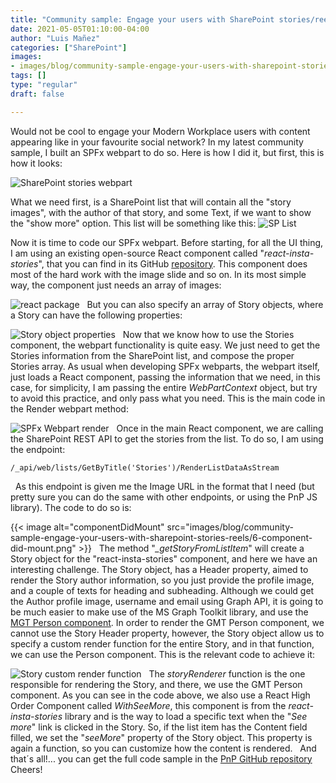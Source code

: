```yaml
---
title: "Community sample: Engage your users with SharePoint stories/reels"
date: 2021-05-05T01:10:00-04:00
author: "Luis Mañez"
categories: ["SharePoint"]
images:
- images/blog/community-sample-engage-your-users-with-sharepoint-stories-reels/6-component-did-mount.png
tags: []
type: "regular"
draft: false

---
```


Would not be cool to engage your Modern Workplace users with content
appearing like in your favourite social network? In my latest community
sample, I built an SPFx webpart to do so. Here is how I did it, but
first, this is how it looks:


![SharePoint stories webpart](https://techcommunity.microsoft.com/t5/image/serverpage/image-id/278314iFFA5B4E9D621B5AC/image-size/large?v=v2&px=999 "1-sp-stories.png")

What we need first, is a SharePoint list that will contain all the
"story images", with the author of that story, and some Text, if we want
to show the "show more" option. This list will be something like this:
![SP List](https://techcommunity.microsoft.com/t5/image/serverpage/image-id/278340iE672AF450D53E155/image-size/large?v=v2&px=999 "2-sp-list.png")


Now it is time to code our SPFx webpart.
Before starting, for all the UI thing, I am using an existing
open-source React component called "*react-insta-stories*", that you can
find in its GitHub
[repository](https://www.npmjs.com/package/react-insta-stories). This
component does most of the hard work with the image slide and so on. In
its most simple way, the component just needs an array of images:

![react package](https://techcommunity.microsoft.com/t5/image/serverpage/image-id/278338iE1946C401F3704C4/image-size/large?v=v2&px=999 "3-react-insta-stories-library.png")
 
But you can also specify an array of Story objects, where a Story can
have the following properties:

![Story object properties](https://techcommunity.microsoft.com/t5/image/serverpage/image-id/278339i4E26203F1F589390/image-size/large?v=v2&px=999")
 
Now that we know how to use the Stories component, the webpart
functionality is quite easy. We just need to get the Stories information
from the SharePoint list, and compose the proper Stories array.
As usual when developing SPFx webparts, the webpart itself, just loads a
React component, passing the information that we need, in this case, for
simplicity, I am passing the entire *WebPartContext* object, but try to
avoid this practice, and only pass what you need.
This is the main code in the Render webpart method:


![SPFx Webpart render](https://techcommunity.microsoft.com/t5/image/serverpage/image-id/278337i1D5C59EB4D2464A7/image-size/large?v=v2&px=999 "5-webpart-render.png")
 
Once in the main React component, we are calling the SharePoint REST API
to get the stories from the list. To do so, I am using the endpoint:
 
``` {.lia-code-sample .language-javascript}
/_api/web/lists/GetByTitle('Stories')/RenderListDataAsStream
```
 
As this endpoint is given me the Image URL in the format that I need
(but pretty sure you can do the same with other endpoints, or using the
PnP JS library). The code to do so is:

{{< image alt="componentDidMount" src="images/blog/community-sample-engage-your-users-with-sharepoint-stories-reels/6-component-did-mount.png" >}}
 
The method "*\_getStoryFromListItem*" will create a Story object for the
"react-insta-stories" component, and here we have an interesting
challenge. The Story object, has a Header property, aimed to render the
Story author information, so you just provide the profile image, and a
couple of texts for heading and subheading. Although we could get the
Author profile image, username and email using Graph API, it is going to
be much easier to make use of the MS Graph Toolkit library, and use the
[MGT Person
component](https://docs.microsoft.com/en-us/graph/toolkit/components/person).
In order to render the GMT Person component, we cannot use the Story
Header property, however, the Story object allow us to specify a custom
render function for the entire Story, and in that function, we can use
the Person component. This is the relevant code to achieve it:

![Story custom render function](https://techcommunity.microsoft.com/t5/image/serverpage/image-id/278342i51A8B3D5BFC00D11/image-size/large?v=v2&px=999 "7-story-render.png")
 
The *storyRenderer* function is the one responsible for rendering the
Story, and there, we use the GMT Person component. As you can see in the
code above, we also use a React High Order Component called
*WithSeeMore*, this component is from the *react-insta-stories* library
and is the way to load a specific text when the "*See more*" link is
clicked in the Story. So, if the list item has the Content field filled,
we set the "*seeMore*" property of the Story object. This property is
again a function, so you can customize how the content is rendered.
 
And that´s all!\... you can get the full code sample in the [PnP GitHub
repository](https://github.com/pnp/sp-dev-fx-webparts/tree/main/samples/react-company-stories)
 
Cheers!
